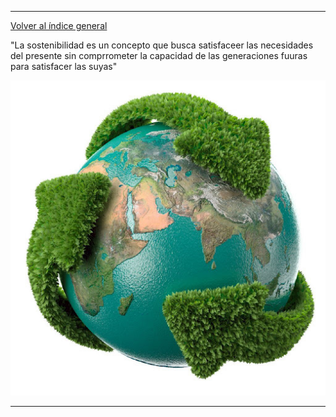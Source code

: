 
---------------------------


[Volver al índice general](../README.md)

"La sostenibilidad es un concepto que busca satisfaceer las necesidades del presente sin comprrometer la capacidad de las generaciones fuuras para satisfacer las suyas"

![img](UD1/img/planeta.jpg)


----------------------------
